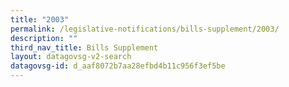 ```yaml
---
title: "2003"
permalink: /legislative-notifications/bills-supplement/2003/
description: ""
third_nav_title: Bills Supplement
layout: datagovsg-v2-search
datagovsg-id: d_aaf8072b7aa28efbd4b11c956f3ef5be
---
```

